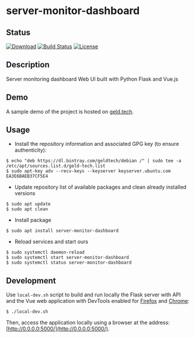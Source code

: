 # server-monitor-dashboard

## Status

[![Download](https://api.bintray.com/packages/geldtech/debian/server-monitor-dashboard/images/download.svg)](https://bintray.com/geldtech/debian/server-monitor-dashboard#files)
[![Build Status](https://travis-ci.org/geld-tech/server-monitor-dashboard.svg?branch=master)](https://travis-ci.org/geld-tech/server-monitor-dashboard)
[![License](https://img.shields.io/badge/License-Apache%202.0-blue.svg)](https://opensource.org/licenses/Apache-2.0)


## Description

Server monitoring dashboard Web UI built with Python Flask and Vue.js


## Demo

A sample demo of the project is hosted on <a href="http://geld.tech">geld.tech</a>.


## Usage

* Install the repository information and associated GPG key (to ensure authenticity):
```
$ echo "deb https://dl.bintray.com/geldtech/debian /" | sudo tee -a /etc/apt/sources.list.d/geld-tech.list
$ sudo apt-key adv --recv-keys --keyserver keyserver.ubuntu.com EA3E6BAEB37CF5E4
```

* Update repository list of available packages and clean already installed versions
```
$ sudo apt update
$ sudo apt clean
```

* Install package
```
$ sudo apt install server-monitor-dashboard
```

* Reload services and start ours
```
$ sudo systemctl daemon-reload
$ sudo systemctl start server-monitor-dashboard
$ sudo systemctl status server-monitor-dashboard
```


## Development

Use `local-dev.sh` script to build and run locally the Flask server with API and the Vue web application with DevTools enabled for [Firefox](https://addons.mozilla.org/en-US/firefox/addon/vue-js-devtools/) and [Chrome](https://chrome.google.com/webstore/detail/vuejs-devtools/nhdogjmejiglipccpnnnanhbledajbpd):

```
$ ./local-dev.sh
```
Then, access the application locally using a browser at the address: [http://0.0.0.0:5000/](http://0.0.0.0:5000/).
